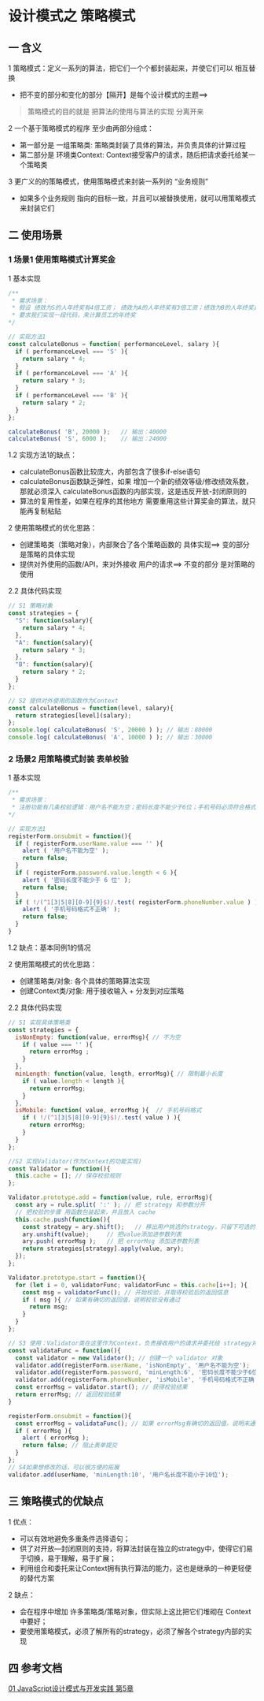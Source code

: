 # 设计模式之 策略模式

## 一 含义

1 策略模式：定义一系列的算法，把它们一个个都封装起来，并使它们可以 相互替换
  - 把不变的部分和变化的部分【隔开】是每个设计模式的主题==> 

> 策略模式的目的就是 把算法的使用与算法的实现 分离开来

2 一个基于策略模式的程序 至少由两部分组成：
  - 第一部分是 一组策略类: 策略类封装了具体的算法，并负责具体的计算过程
  - 第二部分是 环境类Context: Context接受客户的请求，随后把请求委托给某一个策略类

3 更广义的的策略模式，使用策略模式来封装一系列的 “业务规则”
  - 如果多个业务规则 指向的目标一致，并且可以被替换使用，就可以用策略模式来封装它们
  

## 二 使用场景

### 1 场景1 使用策略模式计算奖金

1 基本实现

```js
/**
 * 需求场景：
 * 假设 绩效为S的人年终奖有4倍工资； 绩效为A的人年终奖有3倍工资；绩效为B的人年终奖是2倍工资
 * 要求我们实现一段代码，来计算员工的年终奖
*/

// 实现方法1
const calculateBonus = function( performanceLevel, salary ){ 
  if ( performanceLevel === 'S' ){ 
    return salary * 4; 
  } 
  if ( performanceLevel === 'A' ){ 
    return salary * 3; 
  } 
  if ( performanceLevel === 'B' ){ 
    return salary * 2; 
  } 
}; 

calculateBonus( 'B', 20000 );   // 输出：40000 
calculateBonus( 'S', 6000 );    // 输出：24000
```

1.2 实现方法1的缺点：
  - calculateBonus函数比较庞大，内部包含了很多if-else语句
  - calculateBonus函数缺乏弹性，如果 增加一个新的绩效等级/修改绩效系数，那就必须深入 calculateBonus函数的内部实现，这是违反开放-封闭原则的
  - 算法的复用性差，如果在程序的其他地方 需要重用这些计算奖金的算法，就只能再复制粘贴

2 使用策略模式的优化思路：
  - 创建策略类（策略对象），内部聚合了各个策略函数的 具体实现==> 变的部分是策略的具体实现
  - 提供对外使用的函数/API，来对外接收 用户的请求==> 不变的部分 是对策略的使用

2.2 具体代码实现

```js
// S1 策略对象
const strategies = { 
  "S": function(salary){ 
    return salary * 4; 
  }, 
  "A": function(salary){ 
    return salary * 3; 
  }, 
  "B": function(salary){ 
    return salary * 2; 
  } 
};

// S2 提供对外使用的函数作为Context
const calculateBonus = function(level, salary){ 
  return strategies[level](salary); 
}; 
console.log( calculateBonus( 'S', 20000 ) ); // 输出：80000 
console.log( calculateBonus( 'A', 10000 ) ); // 输出：30000
```

### 2 场景2 用策略模式封装 表单校验

1 基本实现

```js
/**
 * 需求场景：
 * 注册功能有几条校验逻辑：用户名不能为空；密码长度不能少于6位；手机号码必须符合格式
*/

// 实现方法1
registerForm.onsubmit = function(){ 
  if ( registerForm.userName.value === '' ){ 
    alert ( '用户名不能为空' ); 
    return false; 
  } 
  if ( registerForm.password.value.length < 6 ){ 
    alert ( '密码长度不能少于 6 位' ); 
    return false; 
  } 
  if ( !/(^1[3|5|8][0-9]{9}$)/.test( registerForm.phoneNumber.value ) ){ 
    alert ( '手机号码格式不正确' ); 
    return false; 
  } 
}
```
1.2 缺点：基本同例1的情况


2 使用策略模式的优化思路：
  - 创建策略类/对象: 各个具体的策略算法实现
  - 创建Context类/对象: 用于接收输入 + 分发到对应策略

2.2 具体代码实现

```js
// S1 实现具体策略类
const strategies = { 
  isNonEmpty: function(value, errorMsg){ // 不为空
    if ( value === '' ){ 
      return errorMsg ; 
    } 
  }, 
  minLength: function(value, length, errorMsg){ // 限制最小长度
    if ( value.length < length ){ 
      return errorMsg; 
    } 
  }, 
  isMobile: function( value, errorMsg ){  // 手机号码格式
    if ( !/(^1[3|5|8][0-9]{9}$)/.test( value ) ){ 
      return errorMsg; 
    } 
  } 
};

//S2 实现Validator(作为Context的功能实现)
const Validator = function(){ 
  this.cache = []; // 保存校验规则
};

Validator.prototype.add = function(value, rule, errorMsg){ 
  const ary = rule.split( ':' ); // 把 strategy 和参数分开
  // 把校验的步骤 用函数包装起来，并且放入 cache 
  this.cache.push(function(){ 
    const strategy = ary.shift();   // 移出用户挑选的strategy，只留下可选的length 
    ary.unshift(value);     // 把value添加进参数列表
    ary.push( errorMsg );   // 把 errorMsg 添加进参数列表
    return strategies[strategy].apply(value, ary); 
  }); 
}; 

Validator.prototype.start = function(){ 
  for (let i = 0, validatorFunc; validatorFunc = this.cache[i++]; ){ 
    const msg = validatorFunc(); // 开始校验，并取得校验后的返回信息
    if ( msg ){ // 如果有确切的返回值，说明校验没有通过
      return msg; 
    } 
  }   
};

// S3 使用：Validator类在这里作为Context，负责接收用户的请求并委托给 strategy对象
const validataFunc = function(){ 
  const validator = new Validator(); // 创建一个 validator 对象
  validator.add(registerForm.userName, 'isNonEmpty', '用户名不能为空'); 
  validator.add(registerForm.password, 'minLength:6', '密码长度不能少于6位'); 
  validator.add(registerForm.phoneNumber, 'isMobile', '手机号码格式不正确'); 
  const errorMsg = validator.start(); // 获得校验结果
  return errorMsg; // 返回校验结果
} 

registerForm.onsubmit = function(){ 
  const errorMsg = validataFunc(); // 如果 errorMsg有确切的返回值，说明未通过校验
  if ( errorMsg ){ 
    alert ( errorMsg ); 
    return false; // 阻止表单提交
  } 
}; 
// S4如果想修改的话，可以很方便的拓展
validator.add(userName, 'minLength:10', '用户名长度不能小于10位');
```

## 三 策略模式的优缺点

1 优点：
  - 可以有效地避免多重条件选择语句；
  - 供了对开放—封闭原则的支持，将算法封装在独立的strategy中，使得它们易于切换，易于理解，易于扩展；
  - 利用组合和委托来让Context拥有执行算法的能力，这也是继承的一种更轻便的替代方案

2 缺点：
  - 会在程序中增加 许多策略类/策略对象，但实际上这比把它们堆砌在 Context中要好；
  - 要使用策略模式，必须了解所有的strategy，必须了解各个strategy内部的实现


## 四 参考文档

[01 JavaScript设计模式与开发实践 第5章](/)